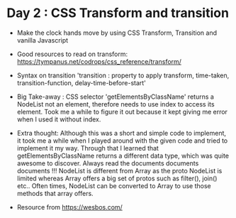 # Day 2 : CSS Transform and transition

- Make the clock hands move by using CSS Transform, Transition and vanilla Javascript
- Good resources to read on transform: https://tympanus.net/codrops/css_reference/transform/
- Syntax on transition
  'transition : property to apply transform, time-taken, transition-function, delay-time-before-start'

- Big Take-away : CSS selector 'getElementsByClassName' returns a NodeList not an element, therefore needs to use index to access its element. Took me a while to figure it out because it kept giving me error when I used it without index.

- Extra thought: Although this was a short and simple code to implement, it took me a while when I played around with the given code and tried to implement it my way. Through that I learned that getElementsByClassName returns a different data type, which was quite awesome to discover. Always read the documents documents documents !!! NodeList is different from Array as the proto NodeList is limited whereas Array offers a big set of protos such as filter(), join() etc.. Often times, NodeList can be converted to Array to use those methods that array offers.

- Resource from https://wesbos.com/
